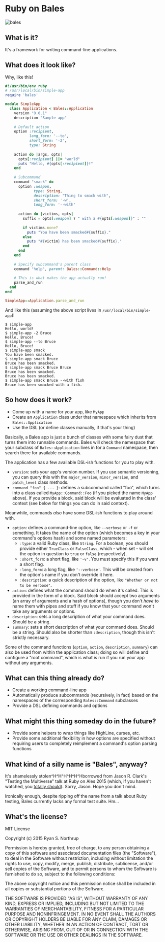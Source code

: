 # Ruby on Bales

![bales](https://upload.wikimedia.org/wikipedia/commons/2/2c/DavidBrown-Verdon.jpg)

## What is it?

It's a framework for writing command-line applications.

## What does it look like?

Why, like this!

```ruby
#!/usr/bin/env ruby
# /usr/local/bin/simple-app
require 'bales'

module SimpleApp
  class Application < Bales::Application
    version "0.0.1"
    description "Sample app"
    
    # Default action
    option :recipient,
           long_form: '--to',
           short_form: '-2',
           type: String
           
    action do |args, opts|
      opts[:recipient] ||= "world"
      puts "Hello, #{opts[:recipient]}!"
    end
    
    # Subcommand
    command "smack" do
      option :weapon,
             type: String,
             description: "Thing to smack with",
             short_form: '-w',
             long_form: '--with'
             
      action do |victims, opts|
        suffix = opts[:weapon] ? " with a #{opts[:weapon]}" : ""
        
        if victims.none?
          puts "You have been smacked#{suffix}."
        else
          puts "#{victim} has been smacked#{suffix}."
        end
      end
    end
    
    # Specify subcommand's parent class
    command "help", parent: Bales::Command::Help
    
    # This is what makes the app actually run!
    parse_and_run
  end
end

SimpleApp::Application.parse_and_run
```

And like this (assuming the above script lives in `/usr/local/bin/simple-app`)!

```
$ simple-app
Hello, world!
$ simple-app -2 Bruce
Hello, Bruce!
$ simple-app --to Bruce
Hello, Bruce!
$ simple-app smack
You have been smacked.
$ simple-app smack Bruce
Bruce has been smacked.
$ simple-app smack Bruce Bruce
Bruce has been smacked.
Bruce has been smacked.
$ simple-app smack Bruce --with fish
Bruce has been smacked with a fish.
```

## So how does it work?

* Come up with a name for your app, like `MyApp`
* Create an `Application` class under that namespace which inherits from `Bales::Application`
* Use the DSL (or define classes manually, if that's your thing)

Basically, a Bales app is just a bunch of classes with some fairy dust that turns them into runnable commands.  Bales will check the namespace that your subclass of `Bales::Application` lives in for a `Command` namespace, then search there for available commands.

The application has a few available DSL-ish functions for you to play with.

* `version`: sets your app's version number.  If you use semantic versioning, you can query this with the `major_version`, `minor_version`, and `patch_level` class methods.
* `command "foo" { ... }`: defines a subcommand called "foo", which turns into a class called `MyApp::Command::Foo` (if you picked the name `MyApp` above).  If you provide a block, said block will be evaluated in the class' context (see below for things you can do in said context).

Meanwhile, commands *also* have some DSL-ish functions to play around with.

* `option`: defines a command-line option, like `--verbose` or `-f` or something.  It takes the name of the option (which becomes a key in your command's options hash) and some named parameters:
  * `:type`: a valid Ruby class, like `String`.  For a boolean, you should provide either `TrueClass` or `FalseClass`, which - when set - will set the option in question to `true` or `false` (respectively).
  * `:short_form`: a short flag, like `'-v'`.  You must specify this if you want a short flag.
  * `:long_form`: a long flag, like `'--verbose'`.  This will be created from the option's name if you don't override it here.
  * `:description`: a quick description of the option, like `"Whether or not to be verbose"`.
* `action`: defines what the command should do when it's called.  This is provided in the form of a block.  Said block should accept two arguments (an array of arguments and a hash of options), though you don't *have* to name them with pipes and stuff if you know that your command won't take any arguments or options.
* `description`: sets a long description of what your command does.  Should be a string.
* `summary`: sets a short description of what your command does.  Should be a string.  Should also be shorter than `:description`, though this isn't strictly necessary.

Some of the command functions (`option`, `action`, `description`, `summary`) can also be used from within the application class; doing so will define and configure a "root command", which is what is run if you run your app without any arguments.

## What can this thing already do?

* Create a working command-line app
* Automatically produce subcommands (recursively, in fact) based on the namespaces of the corresponding `Bales::Command` subclasses
* Provide a DSL defining commands and options

## What might this thing someday do in the future?

* Provide some helpers to wrap things like HighLine, curses, etc.
* Provide some additional flexibility in how options are specified without requiring users to completely reimplement a command's option parsing functions

## What kind of a silly name is "Bales", anyway?

It's shamelessly stolen^H^H^H^H^H^Hborrowed from Jason R. Clark's "Testing the Multiverse" talk at Ruby on Ales 2015 (which, if you haven't watched, you [totally should](http://confreaks.tv/videos/roa2015-testing-the-multiverse)).  Sorry, Jason.  Hope you don't mind.

Ironically enough, despite ripping off the name from a talk about Ruby testing, Bales currently lacks any formal test suite.  Hm...

## What's the license?

MIT License

Copyright (c) 2015 Ryan S. Northrup

Permission is hereby granted, free of charge, to any person obtaining a copy of this software and associated documentation files (the "Software"), to deal in the Software without restriction, including without limitation the rights to use, copy, modify, merge, publish, distribute, sublicense, and/or sell copies of the Software, and to permit persons to whom the Software is furnished to do so, subject to the following conditions:

The above copyright notice and this permission notice shall be included in all copies or substantial portions of the Software.

THE SOFTWARE IS PROVIDED "AS IS", WITHOUT WARRANTY OF ANY KIND, EXPRESS OR IMPLIED, INCLUDING BUT NOT LIMITED TO THE WARRANTIES OF MERCHANTABILITY, FITNESS FOR A PARTICULAR PURPOSE AND NONINFRINGEMENT. IN NO EVENT SHALL THE AUTHORS OR COPYRIGHT HOLDERS BE LIABLE FOR ANY CLAIM, DAMAGES OR OTHER LIABILITY, WHETHER IN AN ACTION OF CONTRACT, TORT OR OTHERWISE, ARISING FROM, OUT OF OR IN CONNECTION WITH THE SOFTWARE OR THE USE OR OTHER DEALINGS IN THE SOFTWARE.